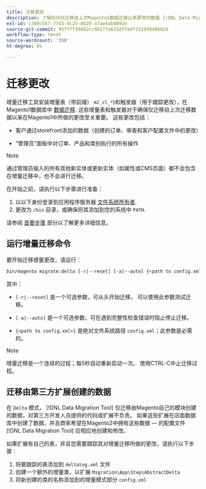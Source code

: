 ```yaml
---
title: 迁移更改
description: 了解如何仅迁移自上次Magento1数据迁移以来更改的数据 [!DNL Data Migration Tool].
exl-id: c300c567-77d3-4c25-8b28-a7ae4ab0092e
source-git-commit: 95ffff39d82cc9027fa633dffedf15193040802d
workflow-type: tm+mt
source-wordcount: '350'
ht-degree: 0%

---
```


# 迁移更改

增量迁移工具安装增量表（带前缀） `m2_cl_*`)和触发器（用于跟踪更改），在Magento1数据库中 [数据迁移](data.md). 这些增量表和触发器对于确保仅迁移自上次迁移数据以来在Magento1中所做的更改至关重要。 这些更改包括：

* 客户通过storefront添加的数据（创建的订单、审查和客户配置文件中的更改）

* “管理员”面板中对订单、产品和类别执行的所有操作

>[!NOTE]
>
>通过管理员输入的所有其他新实体或更新实体（如属性或CMS页面）都不会包含在增量迁移中，也不会进行迁移。


在开始之前，请执行以下步骤进行准备：

1. 以以下身份登录到应用程序服务器 [文件系统所有者](../../../installation/prerequisites/file-system/overview.md).
1. 更改为 `/bin` 目录，或确保将其添加到您的系统中 `PATH`.

请参阅 [首要步骤](overview.md#first-steps) 部分以了解更多详细信息。

## 运行增量迁移命令

要开始迁移增量更改，请运行：

```bash
bin/magento migrate:delta [-r|--reset] [-a|--auto] {<path to config.xml>}
```

其中：

* `[-r|--reset]` 是一个可选参数，可从头开始迁移。 可以使用此参数测试迁移。

* `[-a|--auto]` 是一个可选参数，可在遇到完整性检查错误时阻止停止迁移。

* `{<path to config.xml>}` 是绝对文件系统路径 `config.xml`；此参数是必需的。

>[!NOTE]
>
>增量迁移是一个连续的过程；每5秒自动重新启动一次。 使用CTRL-C中止迁移过程。


## 迁移由第三方扩展创建的数据

在 `Delta` 模式， [!DNL Data Migration Tool] 仅迁移由Magento自己的模块创建的数据，对第三方开发人员提供的代码或扩展不负责。 如果这些扩展在店面数据库中创建了数据，并且商家希望在Magento2中拥有这些数据 — 的配置文件 [!DNL Data Migration Tool] 应相应地创建和修改。

如果扩展有自己的表，并且您需要跟踪其对增量迁移所做的更改，请执行以下步骤：

1. 将要跟踪的表添加到 `deltalog.xml` 文件
1. 创建一个额外的增量类，以扩展 `Migration\App\Step\AbstractDelta`
1. 将新创建的类的名称添加到的增量模式部分 `config.xml`
